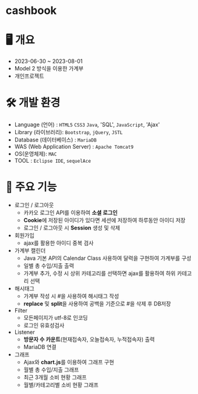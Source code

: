 # cashbook

# 🖥 개요  
- 2023-06-30 ~ 2023-08-01
- Model 2 방식을 이용한 가계부
- 개인프로젝트

# 🛠️ 개발 환경
- Language (언어) : `HTML5` `CSS3` `Java`, 'SQL', `JavaScript`, 'Ajax'
- Library (라이브러리): `Bootstrap`, `jQuery`, `JSTL`
- Database (데이터베이스) : `MariaDB`
- WAS (Web Application Server) : `Apache Tomcat9`
- OS(운영체제): `MAC`
- TOOL : `Eclipse IDE`, `sequelAce`

# 📌 주요 기능

- 로그인 / 로그아웃
  - 카카오 로그인 API를 이용하여 **소셜 로그인**
  - **Cookie**에 저장된 아이디가 있다면 세션에 저장하여 하루동안 아이디 저장
  - 로그인 / 로그아웃 시 **Session** 생성 및 삭제
- 회원가입
  - ajax를 활용한 아이디 중복 검사
- 가계부 캘린더
  - Java 기본 API의 Calendar Class 사용하여 달력을 구현하여 가계부를 구성
  - 일별 총 수입/지출 출력
  - 가계부 추가, 수정 시 상위 카테고리를 선택하면 ajax를 활용하여 하위 카테고리 선택
- 해시태그
  - 가계부 작성 시 #을 사용하여 해시태그 작성
  - **replace** 및 **split**을 사용하여 공백을 기준으로 #을 삭제 후 DB저장
- Filter
  - 모든페이지가 utf-8로 인코딩
  - 로그인 유효성검사
- Listener
  - **방문자 수 카운트**(현재접속자, 오늘접속자, 누적접속자) 출력
  - MariaDB 연결
- 그래프
  - Ajax와 **chart.js**를 이용하여 그래프 구현
  - 월별 총 수입/지출 그래프
  - 최근 3개월 소비 현황 그래프
  - 월별/카테고리별 소비 현황 그래프 
